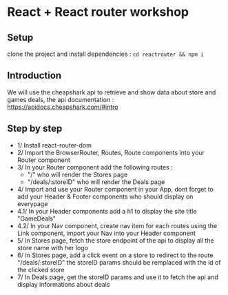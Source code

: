 # React + React router workshop

## Setup

clone the project and install dependencies :
    `cd reactrouter && npm i`

## Introduction 
We will use the cheapshark api to retrieve and show data about store and games deals, the api documentation : https://apidocs.cheapshark.com/#intro


## Step by step 

- 1/ Install react-router-dom
- 2/ Import the BrowserRouter, Routes, Route components into your Router component
- 3/ In your Router component add the following routes :
    - "/" who will render the Stores page
    - "/deals/:storeID" who will render the Deals page
- 4/ Import and use your Router component in your App, dont forget to add your Header & Footer components who should display on everypage
- 4.1/ In your Header components add a h1 to display the site title "GameDeals"
- 4.2/ In your Nav component, create nav item for each routes using the Link component, import your Nav into your Header component
- 5/ In Stores page, fetch the store endpoint of the api to display all the store name with her logo
- 6/ In Stores page, add a click event on a store to redirect to the route "/deals/:storeID" the storeID params should be remplaced with the id of the clicked store
- 7/ In Deals page, get the storeID params and use it to fetch the api and display informations about deals
